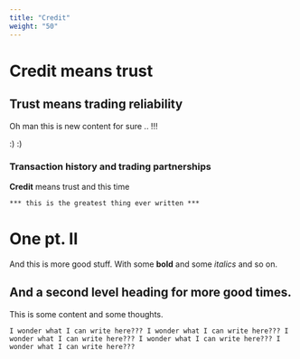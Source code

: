 ```yaml
---
title: "Credit"
weight: "50"
---
```


# Credit means trust

## Trust means trading reliability

Oh man this is new content for sure .. !!!

:) :)

### Transaction history and trading partnerships


 **Credit** means trust and this time


```
*** this is the greatest thing ever written ***
```

# One pt. II

And this is more good stuff. With some **bold** and some _italics_ and so on.

## And a second level heading for more good times.

This is some content and some thoughts.

```
I wonder what I can write here??? I wonder what I can write here??? I wonder what I can write here??? I wonder what I can write here??? I wonder what I can write here???
```

